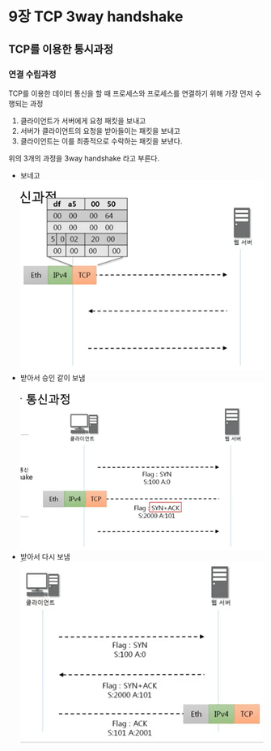 # 9장 TCP 3way handshake

## TCP를 이용한 통시과정

### 연결 수립과정

TCP를 이용한 데이터 통신을 할 때 프로세스와 프로세스를 연결하기 위해 가장 먼저 수행되는 과정

1. 클라이언트가 서버에게 요청 패킷을 보내고
2. 서버가 클라이언트의 요청을 받아들이는 패킷을 보내고
3. 클라이언트는 이를 최종적으로 수락하는 패킷을 보낸다.

위의 3개의 과정을 3way handshake 라고 부른다.

- 보네고  
  ![Alt text](./images/image-2.png)
- 받아서 승인 같이 보냄  
  ![Alt text](./images/image-3.png)
- 받아서 다시 보냄  
  ![Alt text](./images/image-4.png)
